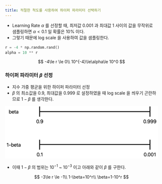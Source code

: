 ```yaml
---
title: 적절한 척도를 사용하여 하이퍼 파라미터 선택하기
---
```

- Learning Rate $\alpha$ 를 선정할 때, 최저값 0.001 과 최대값 1 사이의 값을 무작위로 샘플링하면 $\alpha < 0.1$ 일 확률은 10% 이다.
- 그렇기 때문에 log scale 을 사용하여 값을 샘플링한다.

```python
r = -4 * np.random.rand()
alpha = 10 ** r
```

$$
-4\le r \le 0\\
10^{-4}\le\alpha\le 10^0
$$

### 하이퍼 파라미터 $\beta$ 선정

- 지수 가중 평균을 위한 하이퍼 파라미터 선정
- $\beta$ 의 최소값을 0.9, 최대값을 0.999 로 설정하였을 때 log scale 을 씌우기 곤란하므로 $1 - \beta$ 를 생각한다.

![](/assets/e18a01f1-32ff-4136-9e93-4ff1be552806.png)

- 이때 $1-\beta$ 의 범위는 $10^{-1}$ ~ $10^{-3}$ 이고 아래와 같이 $\beta$ 를 구한다.

$$
-3\le r \le -1\\
1-\beta=10^r\\
\beta=1-10^r
$$